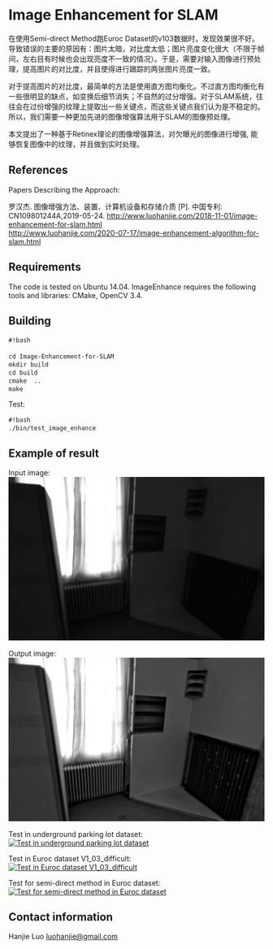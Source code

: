 # Image Enhancement for SLAM

在使用Semi-direct Method跑Euroc Dataset的v103数据时，发现效果很不好。导致错误的主要的原因有：图片太暗，对比度太低；图片亮度变化很大（不限于帧间，左右目有时候也会出现亮度不一致的情况）。于是，需要对输入图像进行预处理，提高图片的对比度，并且使得进行跟踪的两张图片亮度一致。

对于提高图片的对比度，最简单的方法是使用直方图均衡化。不过直方图均衡化有一些很明显的缺点，如变换后细节消失；不自然的过分增强。对于SLAM系统，往往会在过份增强的纹理上提取出一些关键点，而这些关键点我们认为是不稳定的。所以，我们需要一种更加先进的图像增强算法用于SLAM的图像预处理。

本文提出了一种基于Retinex理论的图像增强算法，对欠曝光的图像进行增强, 能够恢复图像中的纹理，并且做到实时处理。

## References ## 
Papers Describing the Approach:

罗汉杰. 图像增强方法、装置、计算机设备和存储介质 [P]. 中国专利: CN109801244A,2019-05-24.
http://www.luohanjie.com/2018-11-01/image-enhancement-for-slam.html  
http://www.luohanjie.com/2020-07-17/image-enhancement-algorithm-for-slam.html

## Requirements ##
The code is tested on Ubuntu 14.04. ImageEnhance requires the following tools and libraries: CMake, OpenCV 3.4. 

## Building ##

```
#!bash

cd Image-Enhancement-for-SLAM
mkdir build
cd build
cmake  ..
make
```

Test:

```
#!bash
./bin/test_image_enhance
```

## Example of result ##
Input image:  
![input image](https://github.com/HanjieLuo/Image-Enhancement-for-SLAM/blob/master/data/3.png)

Output image:  
![input image](https://github.com/HanjieLuo/Image-Enhancement-for-SLAM/blob/master/data/3_enhanced.png)

Test in underground parking lot dataset:  
[![Test in underground parking lot dataset](https://res.cloudinary.com/marcomontalbano/image/upload/v1612585629/video_to_markdown/images/youtube--rnttLhYdGiE-c05b58ac6eb4c4700831b2b3070cd403.jpg)](https://youtu.be/rnttLhYdGiE "Test in underground parking lot dataset")

Test in Euroc dataset V1_03_difficult:  
[![Test in Euroc dataset V1_03_difficult](https://res.cloudinary.com/marcomontalbano/image/upload/v1612585672/video_to_markdown/images/youtube--T9_IqWa4mJI-c05b58ac6eb4c4700831b2b3070cd403.jpg)](https://youtu.be/T9_IqWa4mJI "Test in Euroc dataset V1_03_difficult")

Test for semi-direct method in Euroc dataset:  
[![Test for semi-direct method in Euroc dataset](https://res.cloudinary.com/marcomontalbano/image/upload/v1612585723/video_to_markdown/images/youtube--bfZfZQ-2KLs-c05b58ac6eb4c4700831b2b3070cd403.jpg)](https://youtu.be/bfZfZQ-2KLs "Test for semi-direct method in Euroc dataset")

## Contact information ##
Hanjie Luo [luohanjie@gmail.com](mailto:luohanjie@gmail.com)





